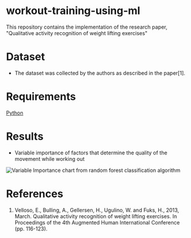 # workout-training-using-ml
This repository contains the implementation of the research paper, "Qualitative activity recognition of weight lifting exercises" 

# Dataset
* The dataset was collected by the authors as described in the paper[1].

# Requirements
[Python](https://www.python.org/downloads/)




# Results
* Variable importance of factors that determine the quality of the movement while working out

![Variable Importance chart from random forest classification algorithm](https://github.com/manvimadan12/workout-training-using-ml/blob/master/Rplot01.png)

# References
1. Velloso, E., Bulling, A., Gellersen, H., Ugulino, W. and Fuks, H., 2013, March. Qualitative activity recognition of weight lifting exercises. In Proceedings of the 4th Augmented Human International Conference (pp. 116-123).
